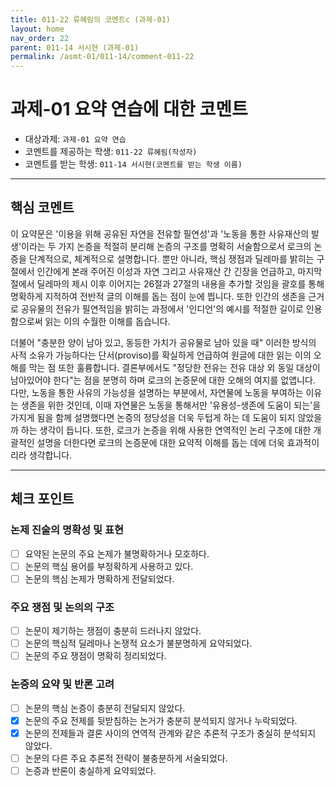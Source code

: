 ```yaml
---
title: 011-22 류혜림의 코멘트c (과제-01) 
layout: home
nav_order: 22
parent: 011-14 서시현 (과제-01)
permalink: /asmt-01/011-14/comment-011-22
---
```


# 과제-01 요약 연습에 대한 코멘트

- 대상과제: `과제-01 요약 연습`
- 코멘트를 제공하는 학생: `011-22 류혜림(작성자)` 
- 코멘트를 받는 학생: `011-14 서시현(코멘트를 받는 학생 이름)` 

---

## 핵심 코멘트

이 요약문은 '이용을 위해 공유된 자연을 전유할 필연성'과 '노동을 통한 사유재산의 발생'이라는 두 가지 논증을 적절히 분리해 논증의 구조를 명확히 서술함으로서 로크의 논증을 단계적으로, 체계적으로 설명합니다. 뿐만 아니라, 핵심 쟁점과 딜레마를 밝히는 구절에서 인간에게 본래 주어진 이성과 자연 그리고 사유재산 간 긴장을 언급하고, 마지막 절에서 딜레마의 제시 이후 이어지는 26절과 27절의 내용을 추가할 것임을 괄호를 통해 명확하게 지적하여 전반적 글의 이해를 돕는 점이 눈에 띕니다. 또한 인간의 생존을 근거로 공유물의 전유가 필연적임을 밝히는 과정에서 '인디언'의 예시를 적절한 길이로 인용함으로써 읽는 이의 수월한 이해를 돕습니다.  

더불어 "충분한 양이 남아 있고, 동등한 가치가 공유물로 남아 있을 때" 이러한 방식의 사적 소유가 가능하다는 단서(proviso)를 확실하게 언급하여 원글에 대한 읽는 이의 오해를 막는 점 또한 훌륭합니다. 결론부에서도 "정당한 전유는 전유 대상 외 동일 대상이 남아있어야 한다"는 점을 분명히 하며 로크의 논증문에 대한 오해의 여지를 없앱니다. 다만, 노동을 통한 사유의 가능성을 설명하는 부분에서, 자연물에 노동을 부여하는 이유는 생존을 위한 것인데, 이때 자연물은 노동을 통해서만 '유용성-생존에 도움이 되는'을 가지게 됨을 함께 설명했다면 논증의 정당성을 더욱 두텁게 하는 데 도움이 되지 않았을까 하는 생각이 듭니다. 또한, 로크가 논증을 위해 사용한 연역적인 논리 구조에 대한 개괄적인 설명을 더한다면 로크의 논증문에 대한 요약적 이해를 돕는 데에 더욱 효과적이리라 생각합니다. 

---

## 체크 포인트

### 논제 진술의 명확성 및 표현  
- [ ] 요약된 논문의 주요 논제가 불명확하거나 모호하다.  
- [ ] 논문의 핵심 용어를 부정확하게 사용하고 있다.  
- [ ] 논문의 핵심 논제가 명확하게 전달되었다.  

### 주요 쟁점 및 논의의 구조  
- [ ] 논문이 제기하는 쟁점이 충분히 드러나지 않았다.  
- [ ] 논문의 핵심적 딜레마나 논쟁적 요소가 불분명하게 요약되었다.  
- [ ] 논문의 주요 쟁점이 명확히 정리되었다.  

### 논증의 요약 및 반론 고려  
- [ ] 논문의 핵심 논증이 충분히 전달되지 않았다.  
- [X] 논문의 주요 전제를 뒷받침하는 논거가 충분히 분석되지 않거나 누락되었다.  
- [X] 논문의 전제들과 결론 사이의 연역적 관계와 같은 추론적 구조가 충실히 분석되지 않았다.  
- [ ] 논문의 다른 주요 추론적 전략이 불충분하게 서술되었다.
- [ ] 논증과 반론이 충실하게 요약되었다. 